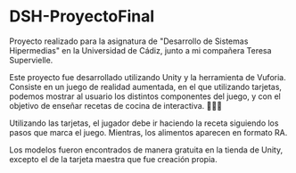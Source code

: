 ﻿# DSH-ProyectoFinal
 
 Proyecto realizado para la asignatura de "Desarrollo de Sistemas Hipermedias" en la Universidad de Cádiz, junto a mi compañera Teresa Supervielle.
 
 Este proyecto fue desarrollado utilizando Unity y la herramienta de Vuforia. Consiste en un juego de realidad aumentada, en el que utilizando tarjetas, podemos mostrar al usuario los distintos componentes del juego, y con el objetivo de enseñar recetas de cocina de interactiva. 🍳👩‍🍳
 
 Utilizando las tarjetas, el jugador debe ir haciendo la receta siguiendo los pasos que marca el juego. Mientras, los alimentos aparecen en formato RA.
 
 Los modelos fueron encontrados de manera gratuita en la tienda de Unity, excepto el de la tarjeta maestra que fue creación propia.
